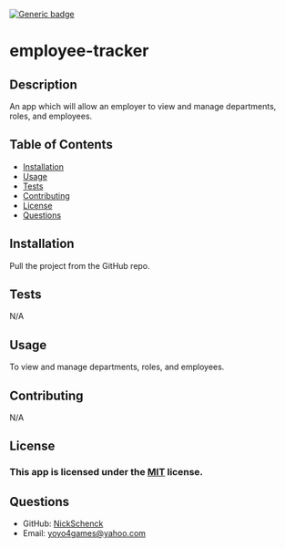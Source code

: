 [![Generic badge](https://img.shields.io/badge/license-MIT-<COLOR>.svg)](#license)
  # employee-tracker
  ## Description
  An app which will allow an employer to view and manage departments, roles, and employees.
  ## Table of Contents
  * [Installation](#installation)
  * [Usage](#usage)
  * [Tests](#tests)
  * [Contributing](#contributing)
  * [License](#license)
  * [Questions](#questions)
  ## Installation
  Pull the project from the GitHub repo.
  ## Tests
  N/A
  ## Usage
  To view and manage departments, roles, and employees.
  ## Contributing
  N/A
  ## License
  ### This app is licensed under the [MIT](https://opensource.org/licenses/MIT) license.
  ## Questions
  * GitHub: [NickSchenck](https://github.com/NickSchenck)
  * Email: 
  [yoyo4games@yahoo.com](mailto:yoyo4games@yahoo.com)
    